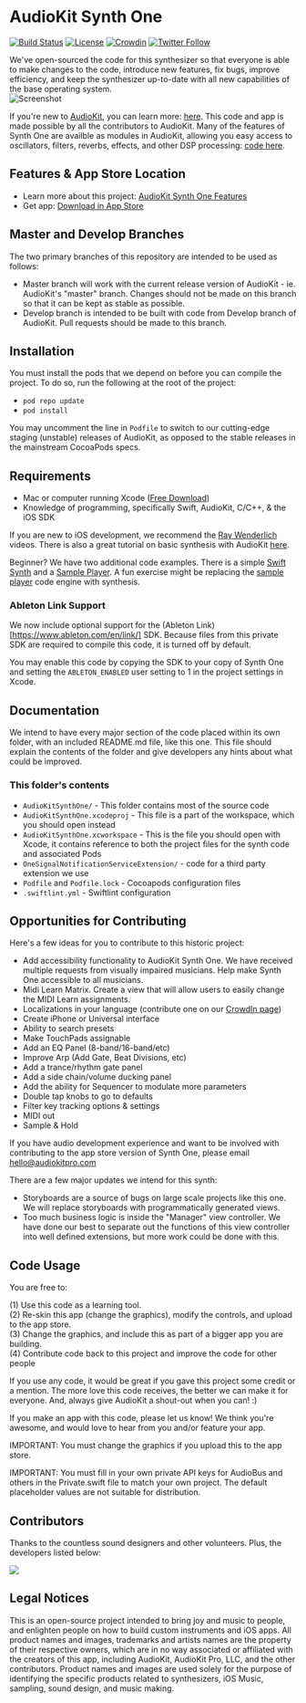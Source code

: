# AudioKit Synth One

[![Build Status](https://travis-ci.org/AudioKit/AudioKitSynthOne.svg)](https://travis-ci.org/AudioKit/AudioKitSynthOne)
[![License](https://img.shields.io/cocoapods/l/AudioKit.svg?style=flat)](https://github.com/AudioKit/AudioKitSynthOne/blob/master/LICENSE)
[![Crowdin](https://d322cqt584bo4o.cloudfront.net/audiokit-synth-one/localized.svg)](https://crowdin.com/project/audiokit-synth-one)
[![Twitter Follow](https://img.shields.io/twitter/follow/AudioKitPro.svg?style=social)](http://twitter.com/AudioKitPro)

We've open-sourced the code for this synthesizer so that everyone is able to make changes to the code,
introduce new features, fix bugs, improve efficiency, and keep the synthesizer up-to-date with all
new capabilities of the base operating system.  
![Screenshot](http://audiokitpro.com/images/ak2.gif)

If you're new to [AudioKit](https://audiokitpro.com/), you can learn more: [here](https://audiokitpro.com/audiokit/). This code and app is made possible by all the contributors to AudioKit. Many of the features of Synth One are availble as modules in AudioKit, allowing you easy access to oscillators, filters, reverbs, effects, and other DSP processing: [code here](https://github.com/AudioKit/AudioKit). 

## Features & App Store Location

- Learn more about this project: [AudioKit Synth One Features](https://audiokitpro.com/synth)  
- Get app: [Download in App Store](https://itunes.apple.com/us/app/audiokit-synth-one-synthesizer/id1371050497?ls=1&mt=8)

## Master and Develop Branches

The two primary branches of this repository are intended to be used as follows:

* Master branch will work with the current release version of AudioKit - ie. AudioKit's "master" branch. Changes should not be made on this branch so that it can be kept as stable as possible.
* Develop branch is intended to be built with code from Develop branch of AudioKit.  Pull requests should be made to this branch.

## Installation

You must install the pods that we depend on before you can compile the project. To do so, run the following at the root of the project:

* `pod repo update`
* `pod install`

You may uncomment the line in `Podfile` to switch to our cutting-edge staging (unstable) releases of AudioKit, as opposed to the stable releases in the mainstream CocoaPods specs.


## Requirements

- Mac or computer running Xcode ([Free Download](https://itunes.apple.com/us/app/xcode/id497799835?mt=12))
- Knowledge of programming, specifically Swift, AudioKit, C/C++, & the iOS SDK

If you are new to iOS development, we recommend the [Ray Wenderlich](https://www.raywenderlich.com/) videos. There is also a great tutorial on basic synthesis with AudioKit [here](https://www.raywenderlich.com/145770/audiokit-tutorial-getting-started).  

Beginner? We have two additional code examples. There is a simple [Swift Synth](https://github.com/AudioKit/AnalogSynthX) and a [Sample Player](https://github.com/AudioKit/ROMPlayer). A fun exercise might be replacing the [sample player](https://github.com/AudioKit/ROMPlayer) code engine with synthesis. 

### Ableton Link Support

We now include optional support for the (Ableton Link)[https://www.ableton.com/en/link/] SDK. Because files from this private SDK are required to compile this code,
it is turned off by default.

You may enable this code by copying the SDK to your copy of Synth One and setting the `ABLETON_ENABLED` user setting to 1 in the project settings in Xcode.

## Documentation

We intend to have every major section of the code placed within its own folder, with an included
README.md file, like this one. This file should explain the contents of the folder and give developers
any hints about what could be improved.

### This folder's contents

* `AudioKitSynthOne/` - This folder contains most of the source code
* `AudioKitSynthOne.xcodeproj` - This file is a part of the workspace, which you should open instead
* `AudioKitSynthOne.xcworkspace` - This is the file you should open with Xcode, it contains reference to both the project files for the synth code and associated Pods
* `OneSignalNotificationServiceExtension/` - code for a third party extension we use
* `Podfile` and `Podfile.lock` - Cocoapods configuration files
* `.swiftlint.yml` - Swiftlint configuration

## Opportunities for Contributing

Here's a few ideas for you to contribute to this historic project:

* Add accessibility functionality to AudioKit Synth One. We have received multiple requests from visually impaired musicians. Help make Synth One accessible to all musicians.
*  Midi Learn Matrix. Create a view that will allow users to easily change the MIDI Learn assignments.
* Localizations in your language (contribute one on our [CrowdIn page](https://crowdin.com/project/audiokit-synth-one))
* Create iPhone or Universal interface
* Ability to search presets
* Make TouchPads assignable 
* Add an EQ Panel (8-band/16-band/etc)
* Improve Arp (Add Gate, Beat Divisions, etc)
* Add a trance/rhythm gate panel
* Add a side chain/volume ducking panel
* Add the ability for Sequencer to modulate more parameters
* Double tap knobs to go to defaults
* Filter key tracking options & settings
* MIDI out
* Sample & Hold

If you have audio development experience and want to be involved with contributing to the app store version of Synth One, please email [hello@audiokitpro.com](mailto:hello@audiokitpro.com)

There are a few major updates we intend for this synth:

* Storyboards are a source of bugs on large scale projects like this one.  We will replace storyboards with programmatically generated views.
* Too much business logic is inside the "Manager" view controller.  We have done our best to separate out the functions of this view controller into well defined extensions, but more work could be done with this.

## Code Usage

You are free to:

(1) Use this code as a learning tool.  
(2) Re-skin this app (change the graphics), modify the controls, and upload to the app store.  
(3) Change the graphics, and include this as part of a bigger app you are building.  
(4) Contribute code back to this project and improve the code for other people

If you use any code, it would be great if you gave this project some credit or a mention. The more love this code receives, the better we can make it for everyone. And, always give AudioKit a shout-out when you can! :) 

If you make an app with this code, please let us know! We think you're awesome, and would love to hear from you and/or feature your app.

IMPORTANT: You must change the graphics if you upload this to the app store.

IMPORTANT: You must fill in your own private API keys for AudioBus and others in the Private.swift file to match your own project. The default placeholder values are not suitable for distribution.

## Contributors

Thanks to the countless sound designers and other volunteers. Plus, the developers listed below:

<a href="https://github.com/AudioKit/AudioKit/graphs/contributors"><img src="https://opencollective.com/AudioKit/contributors.svg?width=890&button=false" /></a>

## Legal Notices

This is an open-source project intended to bring joy and music to people, and enlighten people on how to build custom instruments and iOS apps. All product names and images, trademarks and artists names are the property of their respective owners, which are in no way associated or affiliated with the creators of this app, including AudioKit, AudioKit Pro, LLC, and the other contributors. Product names and images are used solely for the purpose of identifying the specific products related to synthesizers, iOS Music, sampling, sound design, and music making. 

